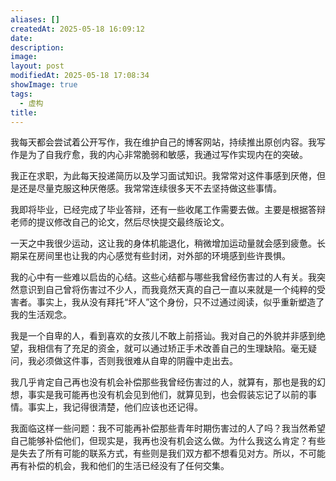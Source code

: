 ```yaml
---
aliases: []
createdAt: 2025-05-18 16:09:12
date: 
description: 
image: 
layout: post
modifiedAt: 2025-05-18 17:08:34
showImage: true
tags:
  - 虚构
title: 
---
```


我每天都会尝试着公开写作，我在维护自己的博客网站，持续推出原创内容。我写作是为了自我疗愈，我的内心非常脆弱和敏感，我通过写作实现内在的突破。

我正在求职，为此每天投递简历以及学习面试知识。我常常对这件事感到厌倦，但是还是尽量克服这种厌倦感。我常常连续很多天不去坚持做这些事情。

我即将毕业，已经完成了毕业答辩，还有一些收尾工作需要去做。主要是根据答辩老师的提议修改自己的论文，然后尽快提交最终版论文。

一天之中我很少运动，这让我的身体机能退化，稍微增加运动量就会感到疲惫。长期呆在房间里也让我的内心感觉有些封闭，对外部的环境感到些许畏惧。

我的心中有一些难以启齿的心结。这些心结都与哪些我曾经伤害过的人有关。我突然意识到自己曾将伤害过不少人，而我竟然天真的自己一直以来就是一个纯粹的受害者。事实上，我从没有拜托“坏人”这个身份，只不过通过阅读，似乎重新塑造了我的生活观念。

我是一个自卑的人，看到喜欢的女孩儿不敢上前搭讪。我对自己的外貌并非感到绝望，我相信有了充足的资金，就可以通过矫正手术改善自己的生理缺陷。毫无疑问，我必须做这件事，否则我很难从自卑的阴霾中走出去。

我几乎肯定自己再也没有机会补偿那些我曾经伤害过的人，就算有，那也是我的幻想，事实是我可能再也没有机会见到他们，就算见到，也会假装忘记了以前的事情。事实上，我记得很清楚，他们应该也还记得。

我面临这样一些问题：我不可能再补偿那些青年时期伤害过的人了吗？我当然希望自己能够补偿他们，但现实是，我再也没有机会这么做。为什么我这么肯定？有些是失去了所有可能的联系方式，有些则是我们双方都不想看见对方。所以，不可能再有补偿的机会，我和他们的生活已经没有了任何交集。

